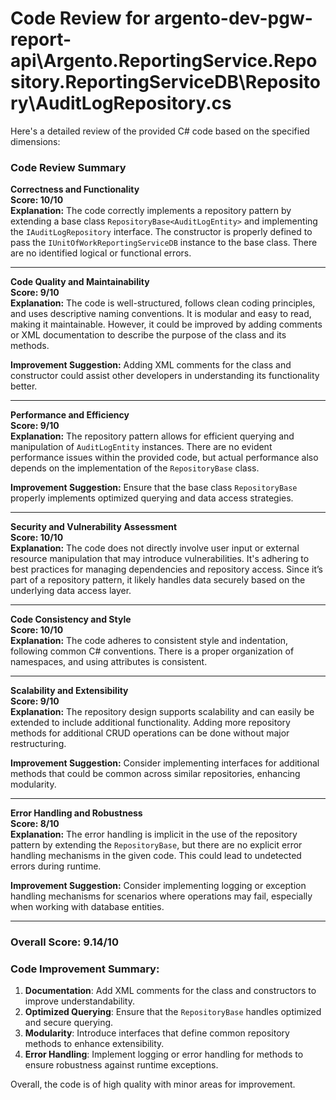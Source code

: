 # Code Review for argento-dev-pgw-report-api\Argento.ReportingService.Repository.ReportingServiceDB\Repository\AuditLogRepository.cs

Here's a detailed review of the provided C# code based on the specified dimensions:

### Code Review Summary

**Correctness and Functionality**  
**Score: 10/10**  
**Explanation:** The code correctly implements a repository pattern by extending a base class `RepositoryBase<AuditLogEntity>` and implementing the `IAuditLogRepository` interface. The constructor is properly defined to pass the `IUnitOfWorkReportingServiceDB` instance to the base class. There are no identified logical or functional errors.

---

**Code Quality and Maintainability**  
**Score: 9/10**  
**Explanation:** The code is well-structured, follows clean coding principles, and uses descriptive naming conventions. It is modular and easy to read, making it maintainable. However, it could be improved by adding comments or XML documentation to describe the purpose of the class and its methods.  

**Improvement Suggestion:** Adding XML comments for the class and constructor could assist other developers in understanding its functionality better.

---

**Performance and Efficiency**  
**Score: 9/10**  
**Explanation:** The repository pattern allows for efficient querying and manipulation of `AuditLogEntity` instances. There are no evident performance issues within the provided code, but actual performance also depends on the implementation of the `RepositoryBase` class.

**Improvement Suggestion:** Ensure that the base class `RepositoryBase` properly implements optimized querying and data access strategies.

---

**Security and Vulnerability Assessment**  
**Score: 10/10**  
**Explanation:** The code does not directly involve user input or external resource manipulation that may introduce vulnerabilities. It's adhering to best practices for managing dependencies and repository access. Since it’s part of a repository pattern, it likely handles data securely based on the underlying data access layer.

---

**Code Consistency and Style**  
**Score: 10/10**  
**Explanation:** The code adheres to consistent style and indentation, following common C# conventions. There is a proper organization of namespaces, and using attributes is consistent.

---

**Scalability and Extensibility**  
**Score: 9/10**  
**Explanation:** The repository design supports scalability and can easily be extended to include additional functionality. Adding more repository methods for additional CRUD operations can be done without major restructuring.

**Improvement Suggestion:** Consider implementing interfaces for additional methods that could be common across similar repositories, enhancing modularity.

---

**Error Handling and Robustness**  
**Score: 8/10**  
**Explanation:** The error handling is implicit in the use of the repository pattern by extending the `RepositoryBase`, but there are no explicit error handling mechanisms in the given code. This could lead to undetected errors during runtime.

**Improvement Suggestion:** Consider implementing logging or exception handling mechanisms for scenarios where operations may fail, especially when working with database entities.

---

### Overall Score: 9.14/10

### Code Improvement Summary:
1. **Documentation**: Add XML comments for the class and constructors to improve understandability.
2. **Optimized Querying**: Ensure that the `RepositoryBase` handles optimized and secure querying.
3. **Modularity**: Introduce interfaces that define common repository methods to enhance extensibility.
4. **Error Handling**: Implement logging or error handling for methods to ensure robustness against runtime exceptions.  

Overall, the code is of high quality with minor areas for improvement.